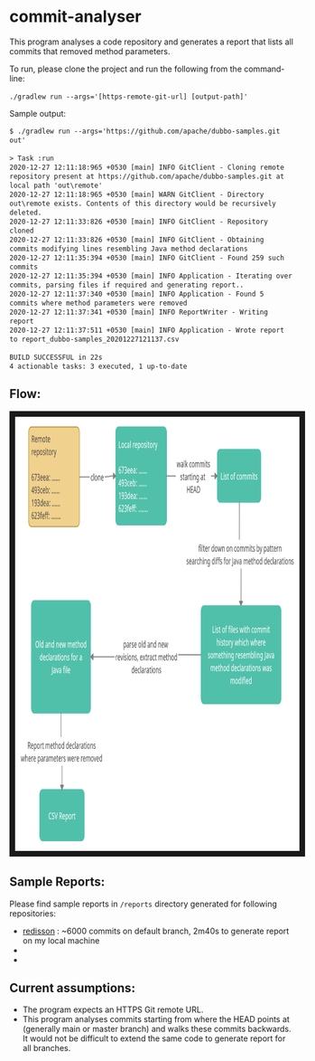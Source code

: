 # commit-analyser
This program analyses a code repository and generates a report that lists all commits that removed method parameters.

To run, please clone the project and run the following from the command-line:

```./gradlew run --args='[https-remote-git-url] [output-path]'```

Sample output:

```Mandar@Mandar-PC MINGW64 ~/Desktop/commit-analyser (main)
$ ./gradlew run --args='https://github.com/apache/dubbo-samples.git out'

> Task :run
2020-12-27 12:11:18:965 +0530 [main] INFO GitClient - Cloning remote repository present at https://github.com/apache/dubbo-samples.git at local path 'out\remote'
2020-12-27 12:11:18:965 +0530 [main] WARN GitClient - Directory out\remote exists. Contents of this directory would be recursively deleted.
2020-12-27 12:11:33:826 +0530 [main] INFO GitClient - Repository cloned
2020-12-27 12:11:33:826 +0530 [main] INFO GitClient - Obtaining commits modifying lines resembling Java method declarations
2020-12-27 12:11:35:394 +0530 [main] INFO GitClient - Found 259 such commits
2020-12-27 12:11:35:394 +0530 [main] INFO Application - Iterating over commits, parsing files if required and generating report..
2020-12-27 12:11:37:340 +0530 [main] INFO Application - Found 5 commits where method parameters were removed
2020-12-27 12:11:37:341 +0530 [main] INFO ReportWriter - Writing report
2020-12-27 12:11:37:511 +0530 [main] INFO Application - Wrote report to report_dubbo-samples_20201227121137.csv

BUILD SUCCESSFUL in 22s
4 actionable tasks: 3 executed, 1 up-to-date

```
## Flow:

<img src="https://github.com/overlord1109/commit-analyser/blob/main/blob/flow.png" alt="IMAGE ALT TEXT HERE" width="1024" height="768" border="10" />

## Sample Reports:

Please find sample reports in `/reports` directory generated for following repositories:
* [redisson](https://github.com/redisson/redisson.git) : ~6000 commits on default branch, 2m40s to generate report on my local machine
*
*

## Current assumptions:

* The program expects an HTTPS Git remote URL.
* This program analyses commits starting from where the HEAD points at (generally main or master branch) and walks these commits backwards. It would not be difficult to extend the same code to generate report for all branches.
